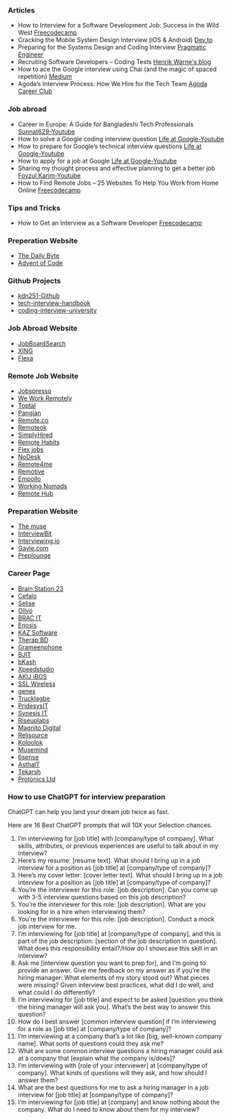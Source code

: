 ### Articles

- How to Interview for a Software Development Job: Success in the Wild West [Freecodecamp](https://www.freecodecamp.org/news/how-to-interview-for-software-development-jobs/)
- Cracking the Mobile System Design Interview (iOS & Android) [Dev.to](https://dev.to/ecaselles/cracking-the-mobile-system-design-interview-ios-android-4kfi)
- Preparing for the Systems Design and Coding Interview [Pragmatic Engineer](https://blog.pragmaticengineer.com/preparing-for-the-systems-design-and-coding-interviews/)
- Recruiting Software Developers – Coding Tests [Henrik Warne's blog](https://henrikwarne.com/2021/04/19/recruiting-software-developers-coding-tests/)
- How to ace the Google interview using Chai (and the magic of spaced repetition) [Medium](https://ccbeauchamp.medium.com/how-to-ace-the-google-interview-using-chai-and-the-magic-of-spaced-repetition-f5fce0115821)
- Agoda’s Interview Process: How We Hire for the Tech Team [Agoda Career Club](https://careersatagoda.com/blog/how-we-hire-agodas-tech-team-interview-process/)

### Job abroad

- Career in Europe: A Guide for Bangladeshi Tech Professionals [Sunnat629-Youtube](https://youtu.be/NqawFsSx2ZU?si=ZhqhYQwxLphABmns)
- How to solve a Google coding interview question [Life at Google-Youtube](https://youtu.be/Ti5vfu9arXQ?si=WAeJSadBqXS4bA9f)
- How to prepare for Google’s technical interview questions [Life at Google-Youtube](https://youtu.be/we7ba0slWrc?si=j5gcfW2c9xECiv3Z)
- How to apply for a job at Google [Life at Google-Youtube](https://youtu.be/olScOTFtVW8?si=gbJedTCstH-ERJs4)
- Sharing my thought process and effective planning to get a better job [Foyzul Karim-Youtube](https://youtu.be/TxL1udmEhx4?si=t5vDLFe9mXhwn4f6)
- How to Find Remote Jobs – 25 Websites To Help You Work from Home Online [Freecodecamp](https://www.freecodecamp.org/news/how-to-find-remote-jobs)

### Tips and Tricks

- How to Get an Interview as a Software Developer [Freecodecamp](https://www.freecodecamp.org/news/how-to-get-an-interview-as-a-software-developer/)

### Preperation Website

- [The Daily Byte](https://thedailybyte.dev/)
- [Advent of Code](https://adventofcode.com/)

### Github Projects

- [kdn251-Github](https://github.com/kdn251/interviews)
- [tech-interview-handbook](https://github.com/yangshun/tech-interview-handbook)
- [coding-interview-university](https://github.com/jwasham/coding-interview-university)

### Job Abroad Website

- [JobBoardSearch](https://jobboardsearch.com/)
- [XING](https://www.xing.com/jobs/)
- [Flexa](https://flexa.careers/)

### Remote Job Website

- [Jobspresso](https://jobspresso.co/)
- [We Work Remotely](https://weworkremotely.com/)
- [Toptal](https://www.toptal.com/)
- [Pangian](https://pangian.com/remote/)
- [Remote.co](https://remote.co/lp/t1)
- [Remoteok](https://remoteok.com/)
- [SimplyHired](https://www.simplyhired.com/)
- [Remote Habits](https://remotehabits.com/)
- [Flex jobs](https://www.flexjobs.com/)
- [NoDesk](https://nodesk.co/)
- [Remote4me](https://remote4me.com/)
- [Remotive](https://remotive.com/)
- [Empollo](https://empllo.com/)
- [Working Nomads](https://www.workingnomads.com/jobs)
- [Remote Hub](https://www.remotehub.com/)

### Preparation Website

- [The muse](https://www.themuse.com/)
- [InterviewBit](https://www.interviewbit.com/)
- [Interviewing.io](https://interviewing.io/)
- [Gayle.com](https://www.gayle.com/)
- [Preplounge](https://www.preplounge.com/en)

### Career Page 
- [Brain Station 23](https://brainstation-23.easy.jobs/)
- [Cefalo](https://career.cefalo.com/)
- [Selise](https://selisegroup.com/about-us/#jobs-main-container)
- [Ollyo](https://ollyo.com/careers/)
- [BRAC IT](https://www.bracits.com/career)
- [Enosis](https://enosisbd.pinpointhq.com/)
- [KAZ Software](https://kaz.com.bd/ourwork2/category/)
- [Therap BD](https://therap.hire.trakstar.com/)
- [Grameenphone](https://www.grameenphone.com/about/career/vacant-positions)
- [BJIT](https://bjitgroup.com/career)
- [bKash](https://www.bkash.com/career)
- [Xpeedstudio](https://inside.xpeedstudio.com/)
- [AKIJ iBOS](https://ibos.io/career/)
- [SSL Wireless](https://sslwireless.com/job-openings/)
- [genex](https://genexinfosys.com/career.php)
- [Trucklagbe](https://trucklagbe.com/career)
- [PridesysIT](https://pridesys.com/careers/)
- [Synesis IT](https://synesisitltd.com/)
- [Riseuplabs](https://riseuplabs.com/jobs/)
- [Magnito Digital](https://magnitodigital.com/career/)
- [Relisource](https://www.relisource.com/careers/)
- [Kolpolok](https://kolpolok.com/career/)
- [Musemind](https://musemind.agency/career#current-opening)
- [6sense](https://6sense.com/about-us/careers/)
- [AsthaIT](https://www.asthait.com/career/)
- [Tekarsh](https://tekarsh.com/career/)
- [Protonics Ltd](https://careers.smartrecruiters.com/PortonicsLimited/)

### How to use ChatGPT for interview preparation

ChatGPT can help you land your dream job twice as fast.

Here are 16 Best ChatGPT prompts that will 10X your Selection chances.

1. I’m interviewing for [job title] with [company/type of company]. What skills, attributes, or previous experiences are useful to talk about in my interview?
2. Here’s my resume: [resume text]. What should I bring up in a job interview for a position as [job title] at [company/type of company]?
3. Here’s my cover letter: [cover letter text]. What should I bring up in a job interview for a position as [job title] at [company/type of company]?
4. You’re the interviewer for this role: [job description]. Can you come up with 3-5 interview questions based on this job description?
5. You’re the interviewer for this role: [job description]. What are you looking for in a hire when interviewing them?
6. You’re the interviewer for this role: [job description]. Conduct a mock job interview for me.
7. I’m interviewing for [job title] at [company/type of company], and this is part of the job description: [section of the job description in question]. What does this responsibility entail?/How do I showcase this skill in an interview?
8. Ask me [interview question you want to prep for], and I’m going to provide an answer. Give me feedback on my answer as if you’re the hiring manager: What elements of my story stood out? What pieces were missing? Given interview best practices, what did I do well, and what could I do differently?
9. I’m interviewing for [job title] and expect to be asked [question you think the hiring manager will ask you]. What’s the best way to answer this question?
10. How do I best answer [common interview question] if I’m interviewing for a role as [job title] at [company/type of company]?
11. I’m interviewing at a company that’s a lot like [big, well-known company name]. What sorts of questions could they ask me?
12. What are some common interview questions a hiring manager could ask at a company that [explain what the company is/does]?
13. I’m interviewing with [role of your interviewer] at [company/type of company]. What kinds of questions will they ask, and how should I answer them?
14. What are the best questions for me to ask a hiring manager in a job interview for [job title] at [company/type of company]?
15. I’m interviewing for [job title] at [company] and know nothing about the company. What do I need to know about them for my interview?